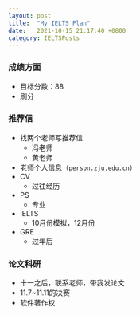 ```yaml
---
layout: post
title:  "My IELTS Plan"
date:   2021-10-15 21:17:40 +0800
category: IELTSPosts
---
```

### 成绩方面

- 目标分数：88
- 刷分

### 推荐信

- 找两个老师写推荐信
  - 冯老师
  - 黄老师
- 老师个人信息（`person.zju.edu.cn`）
- CV
  - 过往经历
- PS
  - 专业
- IELTS
  - 10月份模拟，12月份
- GRE
  - 过年后

### 论文科研

- 十一之后，联系老师，带我发论文
- 11.7~11.11的决赛
- 软件著作权